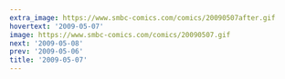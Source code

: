 ```yaml
---
extra_image: https://www.smbc-comics.com/comics/20090507after.gif
hovertext: '2009-05-07'
image: https://www.smbc-comics.com/comics/20090507.gif
next: '2009-05-08'
prev: '2009-05-06'
title: '2009-05-07'
---
```

